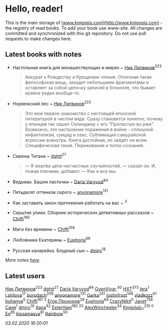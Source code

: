 # Hello, reader!
This is the main storage of [www.knigopis.com](http://www.knigopis.com) - the registry of read books.
To add your book use www-site. All changes are committed and synchronized with this git repository.
Do not use pull requests to make changes here.


## Latest books with notes
* Настольная книга для монашествующих и мирян ~ [Ник Литвинов](users/241/241974816-vkontakte)<sup>223</sup>
    > Аккурат к Рождеству и Крещению чтение. Отличная такая философская вещь, заходит небольшими фрагментами и оставляет за собой цепочку записей в блокноте, что бывает крайне редко вообще-то.

* Норвежский лес ~ [Ник Литвинов](users/241/241974816-vkontakte)<sup>223</sup>
    > Это мое первое знакомство с настоящей японской литературой в чистом виде. Сразу становится понятно, почему у японцев так зашел Селинджер с его "Пропастью во ржи". Возможно, это настроение поражения в войне - сплошной инфантилизм, суицид и секс. Сублимация самурайской агрессии вовнутрь. Книга достойная, но зайдёт не всем. Специфическая такая. Переживания и поток сознания.

* Сирены Титана ~ [dghtt](users/233/233860015-vkontakte)<sup>27</sup>
    > — Я жертва цепи несчастных случайностей, — сказал он. И, пожав плечами, добавил: — Как и все мы.

* Ведьмак. Башня ласточки ~ [Daria Varyvod](users/829/829893410524253-facebook)<sup>84</sup>

* Пятьдесят оттенков серого ~ [anvonamore](users/595/5957175-vkontakte)<sup>131</sup>

* Как заставить закон притяжения работать на вас ~ [](users/153/1537586159620888-facebook)<sup>3</sup>

* Скрытие улики. Сборник исторических детективных рассказов ~ [Chiffi](users/105/105831994080785626680-google)<sup>160</sup>

* Маги без времени ~ [Chiffi](users/105/105831994080785626680-google)<sup>159</sup>

* Любовники Екатерины ~ [Euphoria](users/106/106304994652616315178-google)<sup>69</sup>

* Русская канарейка. Блудный сын ~ [dmiro](users/571/5714115-vkontakte)<sup>18</sup>


_More notes [here](latest_books_with_notes.md)._


## Latest users
[Ник Литвинов](users/241/241974816-vkontakte)<sup>223</sup> 
[dghtt](users/233/233860015-vkontakte)<sup>27</sup> 
[Daria Varyvod](users/829/829893410524253-facebook)<sup>84</sup> 
[GvenVivar ](users/158/158266434925901-facebook)<sup>93</sup> 
[HXT](users/100/100002563462782-facebook)<sup>373</sup> 
[lera](users/del/delta174mix-lastfm)<sup>1</sup> 
[l.shilova](users/101/10123344-vkontakte)<sup>17</sup> 
[borodach](users/157/15706320-vkontakte)<sup>209</sup> 
[anvonamore](users/595/5957175-vkontakte)<sup>131</sup> 
[Garka](users/115/115753719718250012620-google)<sup>241</sup> 
[lostinfrost](users/217/217891524-vkontakte)<sup>148</sup> 
[vladkozz](users/572/57239276-vkontakte)<sup>61</sup> 
[buhanya](users/100/100003407402533-facebook)<sup>0</sup> 
[Chiffi](users/105/105831994080785626680-google)<sup>161</sup> 
[](users/153/1537586159620888-facebook)<sup>3</sup> 
[Егор Прохоров](users/481/481937529-vkontakte)<sup>28</sup> 
[Euphoria](users/106/106304994652616315178-google)<sup>69</sup> 
[CrazyNikit](users/113/113640574971285781663-google)<sup>0</sup> 
[Janet](users/108/108113656204404967440-google)<sup>758</sup> 
[Саня](users/111/111645577348014069912-google)<sup>1</sup> 
[dmiro](users/571/5714115-vkontakte)<sup>19</sup> 
[4apa](users/117/117392596378069249667-google)<sup>42</sup> 
[EsterHani](users/305/30558181-vkontakte)<sup>185</sup> 
[](users/270/270444099499-odnoklassniki)<sup>25</sup> 
[AlexWinchester](users/268/2680385415370992-facebook)<sup>34</sup> 
[Knigolub~](users/111/111878597279669641685-google)<sup>216</sup> 
[](users/509/509679913-vkontakte)<sup>0</sup> 
[En](users/333/333646551-vkontakte)<sup>85</sup> 
[kissamasya](users/684/68439978-vkontakte)<sup>81</sup> 
[Rainbow](users/109/109787328219839805802-google)<sup>50</sup> 


_03.02.2020 16:20:01_

